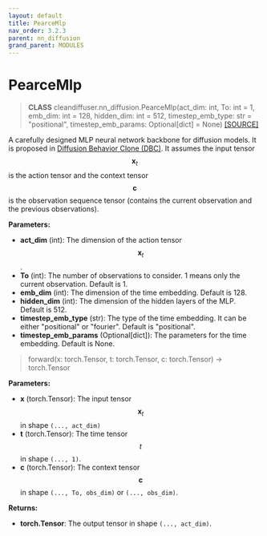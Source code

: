 ```yaml
---
layout: default
title: PearceMlp
nav_order: 3.2.3
parent: nn_diffusion
grand_parent: MODULES
---
```



# **PearceMlp**

> **CLASS** cleandiffuser.nn_diffusion.PearceMlp(act_dim: int, To: int = 1, emb_dim: int = 128, hidden_dim: int = 512, timestep_emb_type: str = "positional", timestep_emb_params: Optional[dict] = None) [[SOURCE]](https://github.com/CleanDiffuserTeam/CleanDiffuser/blob/main/cleandiffuser/nn_diffusion/pearcemlp.py)

A carefully designed MLP neural network backbone for diffusion models. It is proposed in [Diffusion Behavior Clone (DBC)](https://arxiv.org/abs/2301.10677). It assumes the input tensor $$\bm x_t$$ is the action tensor and the context tensor $$\bm c$$ is the observation sequence tensor (contains the current observation and the previous observations).

**Parameters:**
- **act_dim** (int): The dimension of the action tensor $$\bm x_t$$.
- **To** (int): The number of observations to consider. 1 means only the current observation. Default is 1.
- **emb_dim** (int): The dimension of the time embedding. Default is 128.
- **hidden_dim** (int): The dimension of the hidden layers of the MLP. Default is 512.
- **timestep_emb_type** (str): The type of the time embedding. It can be either "positional" or "fourier". Default is "positional".
- **timestep_emb_params** (Optional[dict]): The parameters for the time embedding. Default is None.

> forward(x: torch.Tensor, t: torch.Tensor, c: torch.Tensor) -> torch.Tensor

**Parameters:**
- **x** (torch.Tensor): The input tensor $$\bm x_t$$ in shape `(..., act_dim)`
- **t** (torch.Tensor): The time tensor $$t$$ in shape `(..., 1)`.
- **c** (torch.Tensor): The context tensor $$\bm c$$ in shape `(..., To, obs_dim)` or `(..., obs_dim)`.

**Returns:**
- **torch.Tensor**: The output tensor in shape `(..., act_dim)`.
